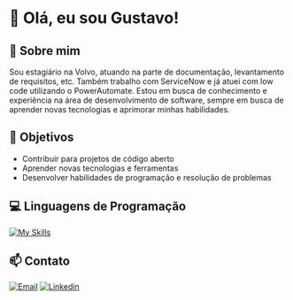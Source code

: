 # 👋 Olá, eu sou Gustavo!

## 🚀 Sobre mim

Sou estagiário na Volvo, atuando na parte de documentação, levantamento de requisitos, etc. Também trabalho com ServiceNow e já atuei com low code utilizando o PowerAutomate. Estou em busca de conhecimento e experiência na área de desenvolvimento de software, sempre em busca de aprender novas tecnologias e aprimorar minhas habilidades.

## 🎯 Objetivos

- Contribuir para projetos de código aberto
- Aprender novas tecnologias e ferramentas
- Desenvolver habilidades de programação e resolução de problemas

## 💻 Linguagens de Programação

[![My Skills](https://skillicons.dev/icons?i=js,html,css,java,php,c,git)](https://skillicons.dev)

## 📫 Contato

 [![Email](https://skillicons.dev/icons?i=gmail)](gusta.trab.estudo@gmail.com)
 [![Linkedin](https://skillicons.dev/icons?i=linkedin)](https://www.linkedin.com/in/gustadev/)
